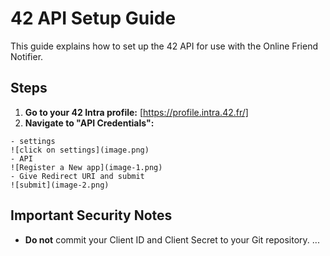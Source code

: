 # 42 API Setup Guide

This guide explains how to set up the 42 API for use with the Online Friend Notifier.

## Steps

1. **Go to your 42 Intra profile:** [https://profile.intra.42.fr/]
2. **Navigate to "API Credentials":**
```
- settings
![click on settings](image.png)
- API
![Register a New app](image-1.png)
- Give Redirect URI and submit
![submit](image-2.png)
```

## Important Security Notes

* **Do not** commit your Client ID and Client Secret to your Git repository. ...
